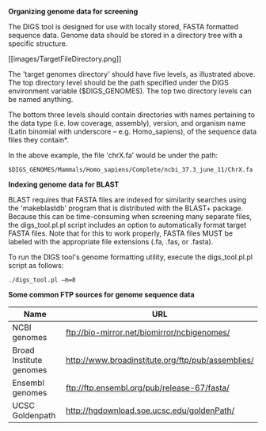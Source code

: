 **Organizing genome data for screening**

The DIGS tool is designed for use with locally stored, FASTA formatted sequence data. Genome data should be stored in a directory tree with a specific structure. 

[[images/TargetFileDirectory.png]]

The 'target genomes directory' should have five levels, as illustrated above. The top directory level should be the path specified under the DIGS environment variable ($DIGS_GENOMES). The top two directory levels can be named anything. 

The bottom three levels should contain directories with names pertaining to the data type (i.e. low coverage, assembly), version, and organism name (Latin binomial with underscore – e.g. Homo_sapiens), of the sequence data files they contain*.

In the above example, the file 'chrX.fa' would be under the path:
```
$DIGS_GENOMES/Mammals/Homo_sapiens/Complete/ncbi_37.3_june_11/ChrX.fa
```

**Indexing genome data for BLAST**

BLAST requires that FASTA files are indexed for similarity searches using the 'makeblastdb' program that is distributed with the BLAST+ package. Because this can be time-consuming when screening many separate files, the digs_tool.pl.pl script includes an option to automatically format target FASTA files. Note that for this to work properly, FASTA files MUST be labeled with the appropriate file extensions (.fa, .fas, or .fasta).

To run the DIGS tool's genome formatting utility, execute the digs_tool.pl.pl script as follows:

```
./digs_tool.pl –m=8
```

**Some common FTP sources for genome sequence data**

| Name | URL |
|---|---|
|NCBI genomes |	ftp://bio-mirror.net/biomirror/ncbigenomes/ |
| Broad Institute genomes | http://www.broadinstitute.org/ftp/pub/assemblies/ |
| Ensembl genomes	| ftp://ftp.ensembl.org/pub/release-67/fasta/ |
| UCSC Goldenpath	| http://hgdownload.soe.ucsc.edu/goldenPath/ |





